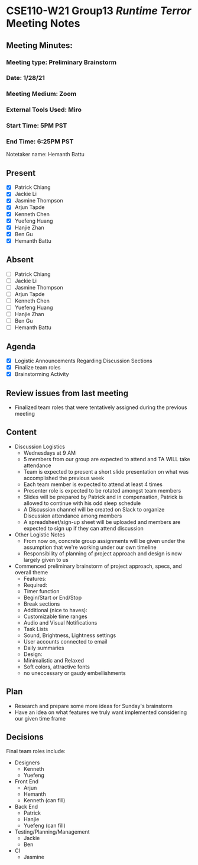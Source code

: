 # CSE110-W21 Group13 *Runtime Terror* Meeting Notes

## Meeting Minutes: 

### Meeting type: Preliminary Brainstorm

### Date: 1/28/21

### Meeting Medium: Zoom

### External Tools Used: Miro

### Start Time: 5PM PST

### End Time: 6:25PM PST

Notetaker name: Hemanth Battu

## Present

- [x] Patrick Chiang
- [x] Jackie Li
- [x] Jasmine Thompson
- [x] Arjun Tapde
- [x] Kenneth Chen
- [x] Yuefeng Huang
- [x] Hanjie Zhan
- [x] Ben Gu
- [x] Hemanth Battu

## Absent

- [ ] Patrick Chiang
- [ ] Jackie Li
- [ ] Jasmine Thompson
- [ ] Arjun Tapde
- [ ] Kenneth Chen
- [ ] Yuefeng Huang
- [ ] Hanjie Zhan
- [ ] Ben Gu
- [ ] Hemanth Battu

## Agenda

- [x] Logistic Announcements Regarding Discussion Sections
- [x] Finalize team roles
- [x] Brainstorming Activity

## Review issues from last meeting
* Finalized team roles that were tentatively assigned during the previous meeting

## Content
* Discussion Logistics
  * Wednesdays at 9 AM
  * 5 members from our group are expected to attend and TA WILL take attendance 
  * Team is expected to present a short slide presentation on what was accomplished the previous week
   * Each team member is expected to attend at least 4 times
  * Presenter role is expected to be rotated amongst team members
   * Slides will be prepared by Patrick and in compensation, Patrick is allowed to continue with his odd sleep schedule
  * A Discussion channel will be created on Slack to organize Discussion attendance among members
   * A spreadsheet/sign-up sheet will be uploaded and members are expected to sign up if they can attend discussion
* Other Logistic Notes
  * From now on, concrete group assignments will be given under the assumption that we're working under our own timeline
  * Responsibility of planning of project approach and design is now largely given to us
* Commenced preliminary brainstorm of project approach, specs, and overall theme
  * Features:
   * Required: 
    * Timer function
    * Begin/Start or End/Stop
    * Break sections
   * Additional (nice to haves):
    * Customizable time ranges
    * Audio and Visual Notifications
    * Task Lists
    * Sound, Brightness, Lightness settings
    * User accounts connected to email
    * Daily summaries
  * Design:
   * Minimalistic and Relaxed
    * Soft colors, attractive fonts
    * no uneccessary or gaudy embellishments
## Plan
* Research and prepare some more ideas for Sunday's brainstorm
* Have an idea on what features we truly want implemented considering our given time frame

## Decisions
Final team roles include:
* Designers
  * Kenneth
  * Yuefeng
* Front End
  * Arjun
  * Hemanth
  * Kenneth (can fill)
* Back End
  * Patrick
  * Hanjie
  * Yuefeng (can fill)
* Testing/Planning/Management
  * Jackie
  * Ben
* CI
  * Jasmine
